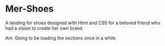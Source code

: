 # Mer-Shoes
A landing for shoes designed with Html and CSS for a beloved friend who had a vision to create her own brand.


Am. Going to be loading the sections once in a while
